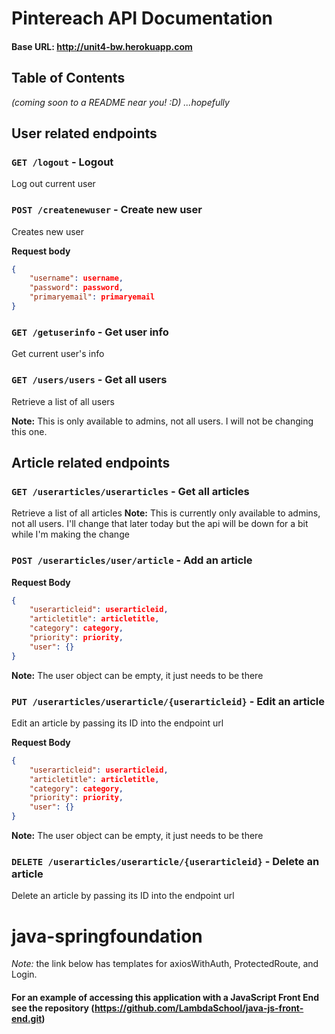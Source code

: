 # Pintereach API Documentation
#### Base URL: http://unit4-bw.herokuapp.com

## Table of Contents
*(coming soon to a README near you! :D)*
*...hopefully*

## User related endpoints

### `GET /logout` - Logout 

Log out current user

### `POST /createnewuser` - Create new user

Creates new user

**Request body**

```json
{
    "username": username,
    "password": password,
    "primaryemail": primaryemail
}
```

### `GET /getuserinfo` - Get user info

Get current user's info

### `GET /users/users` - Get all users

Retrieve a list of all users

**Note:** This is only available to admins, not all users. I will not be changing this one.

## Article related endpoints

### `GET /userarticles/userarticles` - Get all articles

Retrieve a list of all articles
**Note:** This is currently only available to admins, not all users. I'll change that later today but the api will be down for a bit while I'm making the change

### `POST /userarticles/user/article` - Add an article

**Request Body**

```json
{
    "userarticleid": userarticleid,
    "articletitle": articletitle,
    "category": category,
    "priority": priority,
    "user": {}
}
```
**Note:** The user object can be empty, it just needs to be there

### `PUT /userarticles/userarticle/{userarticleid}` - Edit an article

Edit an article by passing its ID into the endpoint url

**Request Body**

```json
{
    "userarticleid": userarticleid,
    "articletitle": articletitle,
    "category": category,
    "priority": priority,
    "user": {}
}
```
**Note:** The user object can be empty, it just needs to be there

### `DELETE /userarticles/userarticle/{userarticleid}` - Delete an article

Delete an article by passing its ID into the endpoint url

# java-springfoundation

*Note:* the link below has templates for axiosWithAuth, ProtectedRoute, and Login.

#### For an example of accessing this application with a JavaScript Front End see the repository (https://github.com/LambdaSchool/java-js-front-end.git)
